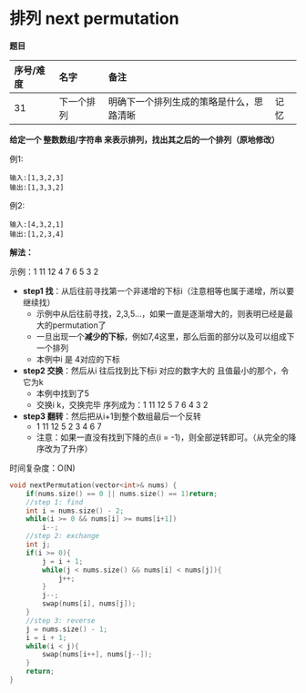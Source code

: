 # 排列 next permutation

**题目**

| 序号/难度 | 名字 | 备注 |  |
| :--- | :--- | :--- | :--- |
| 31 | 下一个排列 | 明确下一个排列生成的策略是什么，思路清晰 | 记忆 |

**给定一个 整数数组/字符串 来表示排列，找出其之后的一个排列（原地修改）**

例1:

```text
输入:[1,3,2,3]
输出:[1,3,3,2]
```

例2:

```text
输入:[4,3,2,1]
输出:[1,2,3,4]
```

**解法：**

示例：1 11 12 4 7 6 5 3 2

* **step1 找**：从后往前寻找第一个非递增的下标i（注意相等也属于递增，所以要继续找）
  * 示例中从后往前寻找，2,3,5...，如果一直是逐渐增大的，则表明已经是最大的permutation了
  * 一旦出现一个**减少的下标**，例如7,4这里，那么后面的部分以及可以组成下一个排列
  * 本例中i 是 4对应的下标
* **step2 交换**：然后从i 往后找到比下标i 对应的数字大的 且值最小的那个，令它为k
  * 本例中找到了5
  * 交换i k，交换完毕 序列成为：1 11 12 5 7 6 4 3 2
* **step3 翻转**：然后把从i+1到整个数组最后一个反转
  * 1 11 12 5 2 3 4 6 7
  * 注意：如果一直没有找到下降的点\(i = -1\)，则全部逆转即可。（从完全的降序改为了升序）

时间复杂度：O\(N\)

```cpp
void nextPermutation(vector<int>& nums) {
    if(nums.size() == 0 || nums.size() == 1)return;
    //step 1: find
    int i = nums.size() - 2;
    while(i >= 0 && nums[i] >= nums[i+1])
        i--;
    //step 2: exchange
    int j;
    if(i >= 0){
        j = i + 1;
        while(j < nums.size() && nums[i] < nums[j]){
            j++;
        }
        j--;
        swap(nums[i], nums[j]);
    }
    //step 3: reverse
    j = nums.size() - 1;
    i = i + 1;
    while(i < j){
        swap(nums[i++], nums[j--]);
    }
    return;
}
```

